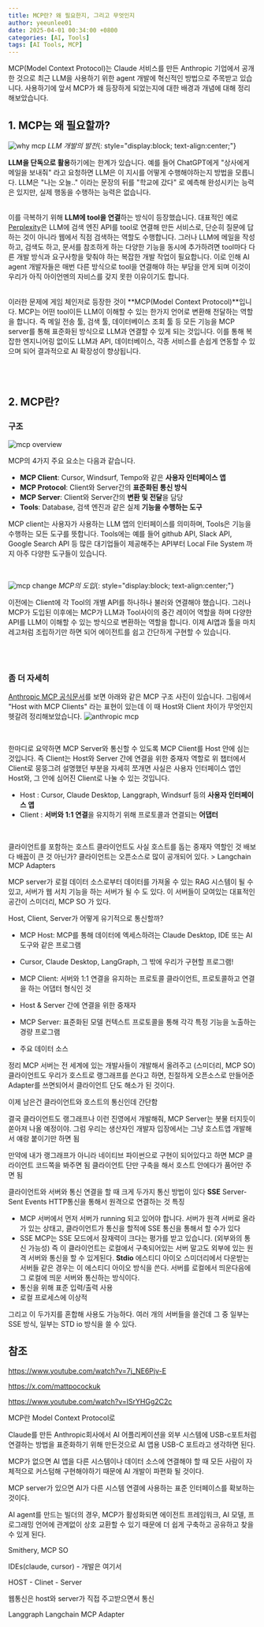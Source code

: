 ```yaml
---
title: MCP란? 왜 필요한지, 그리고 무엇인지
author: yeeunlee01
date: 2025-04-01 00:34:00 +0800
categories: [AI, Tools]
tags: [AI Tools, MCP]
---
```


MCP(Model Context Protocol)는 Claude 서비스를 만든 Anthropic 기업에서 공개한 것으로 최근 LLM을 사용하기 위한 agent 개발에 혁신적인 방법으로 주목받고 있습니다. 사용하기에 앞서 MCP가 왜 등장하게 되었는지에 대한 배경과 개념에 대해 정리해보았습니다. 


## **1. MCP는 왜 필요할까?**


![why mcp](/assets/img/posts/2025-04-01-MCP/why%20mcp.png)
*LLM 개발의 발전*{: style="display:block; text-align:center;"}

**LLM을 단독으로 활용**하기에는 한계가 있습니다. 예를 들어 ChatGPT에게 "상사에게 메일을 보내줘" 라고 요청하면 LLM은 이 지시를 어떻게 수행해야하는지 방법을 모릅니다. LLM은 "나는 오늘.." 이라는 문장의 뒤를 "학교에 갔다" 로 예측해 완성시키는 능력은 있지만, 실제 행동을 수행하는 능력은 없습니다.
<br>
<br>

이를 극복하기 위해 **LLM에 tool을 연결**하는 방식이 등장했습니다. 대표적인 예로 [Perplexity](https://www.perplexity.ai/)은 LLM에 검색 엔진 API를 tool로 연결해 만든 서비스로, 단순히 질문에 답하는 것이 아니라 웹에서 직점 검색하는 역할도 수행합니다. 그러나 LLM에 메일을 작성 하고, 검색도 하고, 문서를 참조하게 하는 다양한 기능을 동시에 추가하려면 tool마다 다른 개발 방식과 요구사항을 맞춰야 하는 복잡한 개발 작업이 필요합니다. 이로 인해 AI agent 개발자들은 매번 다른 방식으로 tool을 연결해야 하는 부담을 안게 되며 이것이 우리가 아직 아이언멘의 자비스를 갖지 못한 이유이기도 합니다.
<br>
<br>

이러한 문제에 게임 체인저로 등장한 것이 **MCP(Model Context Protocol)**입니다. MCP는 어떤 tool이든 LLM이 이해할 수 있는 한가지 언어로 변환해 전달하는 역할을 합니다. 즉 메일 전송 툴, 검색 툴, 데이터베이스 조회 툴 등 모든 기능을 MCP server를 통해 표준화된 방식으로 LLM과 연결할 수 있게 되는 것입니다. 이를 통해 복잡한 엔지니어링 없이도 LLM과 API, 데이터베이스, 각종 서비스를 손쉽게 연동할 수 있으며 되어 결과적으로 AI 확장성이 향상됩니다.

<br>
<br>


## **2. MCP란?**

### **구조**

![mcp overview](https://raw.githubusercontent.com/yeeunlee01/yeeunlee01.github.io/main/uploads/mcp%20oveview.png)
<!-- ![mcp overview](/assets/img/posts/2025-04-01-MCP/mcp%20oveview.png)
*MCP Overview*{: style="display:block; text-align:center;"} -->

MCP의 4가지 주요 요소는 다음과 같습니다.
- **MCP Client**: Cursor, Windsurf, Tempo와 같은 **사용자 인터페이스 앱**
- **MCP Protocol**: Client와 Server간의 **표준화된 통신 방식**
- **MCP Server**: Client와 Server간의 **변환 및 전달**을 담당
- **Tools**: Database, 검색 엔진과 같은 실제 **기능을 수행하는 도구**

MCP client는 사용자가 사용하는 LLM 앱의 인터페이스를 의미하며, Tools은 기능을 수행하는 모든 도구를 뜻합니다. Tools에는 예를 들어 github API, Slack API, Google Search API 등 많은 대기업들이 제공해주는 API부터 Local File System 까지 아주 다양한 도구들이 있습니다.  

<br>

![mcp change](/assets/img/posts/2025-04-01-MCP/mcp%20change.png)
*MCP의 도입*{: style="display:block; text-align:center;"}

이전에는 Client에 각 Tool의 개별 API를 하나하나 불러와 연결해야 했습니다. 그러나 MCP가 도입된 이후에는 MCP가 LLM과 Tool사이의 중간 레이어 역할을 하며 다양한 API를 LLM이 이해할 수 있는 방식으로 변환하는 역할을 합니다.
이제 AI앱과 툴을 마치 레고처럼 조립하기만 하면 되어 에이전트를 쉽고 간단하게 구현할 수 있습니다.

<br>
<br>


### **좀 더 자세히**

[Anthropic MCP 공식문서](https://modelcontextprotocol.io/introduction)를 보면 아래와 같은 MCP 구조 사진이 있습니다. 그림에서 "Host with MCP Clients" 라는 표현이 있는데 이 때 Host와 Client 차이가 무엇인지 헷갈려 정리해보았습니다.
![anthropic mcp](/assets/img/posts/2025-04-01-MCP/mcp.png)

<br>

한마디로 요약하면 MCP Server와 통신할 수 있도록 MCP Client를 Host 안에 심는 것입니다. 즉 Client는 Host와 Server 간에 연결을 위한 중재자 역할로 위 챕터에서 Client로 뭉뚱그려 설명했던 부분을 자세히 쪼개면 사실은 사용자 인터페이스 앱인 Host와, 그 안에 심어진 Client로 나눌 수 있는 것입니다. 
- Host : Cursor, Claude Desktop, Langgraph, Windsurf 등의 **사용자 인터페이스 앱**
- Client : **서버와 1:1 연결**을 유지하기 위해 프로토콜과 연결되는 **어댑터**

<br>









클라이언트를 포함하는 호스트
클라이언트도 사실 호스트를 돕는 중재자 역할인 것
배보다 배꼽이 큰 것 아닌가?
클라이언트는 오픈소스로 많이 공개되어 있다. > Langchain MCP Adapters

MCP server가 로컬 데이터 소스로부터 데이터를 가져올 수 있는 RAG 시스템이 될 수 있고, 
서버가 웹 서치 기능을 하는 서버가 될 수 도 있다. 이 서버들이 모여있는 대표적인 공간이 스미더리, MCP SO 가 있다.

Host, Client, Server가 어떻게 유기적으로 통신할까?
- MCP Host: MCP를 통해 데이터에 엑세스하려는 Claude Desktop, IDE 또는 AI 도구와 같은 프로그램
- Cursor, Claude Desktop, LangGraph, 그 밖에 우리가 구현할 프로그램!

- MCP Client: 서버와 1:1 연결을 유지하는 프로토콜 클라이언트, 프로토콜하고 연결을 하는 어댑터 형식인 것
- Host & Server 간에 연결을 위한 중재자

- MCP Server: 표준화된 모델 컨텍스트 프로토콜을 통해 각각 특정 기능을 노출하는 경량 프로그램
- 주요 데이터 소스


정리
MCP 서버는 전 세계에 있는 개발사들이 개발해서 올려주고 (스미더리, MCP SO)
클라이언트도 우리가 호스트로 랭그래프를 쓴다고 하면, 친절하게 오픈소스로 만들어준 Adapter를 쓰면되어서
클라이언트 단도 해소가 된 것이다.


이제 남은건 클라이언트와 호스트의 통신인데 간단함

결국 클라이언트도 랭그래프나 이런 진영에서 개발해줘, MCP Server는 봇물 터지듯이 쏟아져 나올 예정이야. 그럼 우리는
생산자인 개발자 입장에서는 그냥 호스트앱 개발해서 얘랑 붙이기만 하면 됨

만약에 내가 랭그래프가 아니라 네이티브 파이썬으로 구현이 되어있다고 하면 MCP 클라이언트 코드쪽을 봐주면 됨
클라이언트 단만 구축을 해서 호스트 안에다가 품어만 주면 됨



클라이언트와 서버와 통신
연결을 할 때 크게 두가지 통신 방법이 있다
**SSE**
Server-Sent Events
HTTP통신을 통해서 원격으로 연결하는 것
특징
- MCP 서버에서 먼저 서버가 running 되고 있어야 합니다. 서버가 원격 서버로 올라가 있는 상태고, 클라이언트가 통신을 할적에 SSE 통신을 통해서 할 수가 있다
- SSE MCP는 SSE 모드에서 잠재력이 크다는 평가를 받고 있습니다. (외부와의 통신 가능성)
즉 이 클라이언트는 로컬에서 구축되어있는 서버 말고도 외부에 있는 원격 서버와 통신을 할 수 있게된다.
**Stdio**
에스티디 아이오
스미더리에서 다운받는 서버들 같은 경우는 이 에스티디 아이오 방식을 쓴다.
서버를 로컬에서 띄운다음에 그 로컬에 띄운 서버와 통신하는 방식이다.
- 통신을 위해 표준 입력/출력 사용
- 로컬 프로세스에 이상적


그리고 이 두가지를 혼합해 사용도 가능하다. 여러 개의 서버들을 쓸건데 그 중 일부는 SSE 방식, 일부는 STD io 방식을 쓸 수 있다.




## 참조
https://www.youtube.com/watch?v=7j_NE6Pjv-E

https://x.com/mattpocockuk

https://www.youtube.com/watch?v=ISrYHGg2C2c





MCP란 Model Context Protocol로 

Claude를 만든 Anthropic회사에서 AI 어플리케이션을 외부 시스템에 USB-c포트처럼 연결하는 방법을 표준화하기 위해 만든것으로 AI 앱용 USB-C 포트라고 생각하면 된다.

MCP가 없으면 AI 앱을 다른 시스템이나 데이터 소스에 연결해야 할 때 모든 사람이 자체적으로 커스텀해 구현해야하기 때문에 AI 개발이 파편화 될 것이다.

MCP server가 있으면 AI가 다른 시스템 연결에 사용하는 표준 인터페이스를 확보하는 것이다.

AI agent를 만드는 빌더의 경우, MCP가 활성화되면 에이전트 프레임워크, AI 모델, 프로그래밍 언어에 관계없이 상호 교환할 수 있기 때문에 더 쉽게 구축하고 공유하고 찾을 수 있게 된다.


Smithery, MCP SO

IDEs(claude, cursor) - 개발은 여기서

HOST - Clinet - Server

웹통신은 host와 server가 직접 주고받으면서 통신


Langgraph Langchain MCP Adapter
